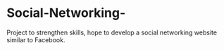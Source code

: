 # Social-Networking-
Project to strengthen skills, hope to develop a social networking website similar to Facebook.
